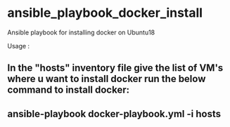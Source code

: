 # ansible_playbook_docker_install

Ansible playbook for installing docker on Ubuntu18

Usage :

In the "hosts" inventory file give the list of VM's where u want to install docker
run the below command to install docker:
--
 ansible-playbook  docker-playbook.yml -i hosts
--
